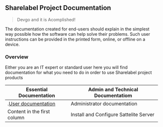 ## Sharelabel Project Documentation

> Devgo and it is Acomplished!

The documentation created for end-users should explain in the simplest way possible how the software can help solve their problems. 
Such user instructions can be provided in the printed form, online, or offline on a device.


### Overview

Either you are an IT expert or standard user here you will find documentation for what you need to do in order to use Sharelabel project products 

Essential Documentation | Admin and Technical Documentatiom
------------ | -------------
.[User documentation](./gstart/intro.md) | Administrator documentation
Content in the first column | Install and Configure Sattelite Server